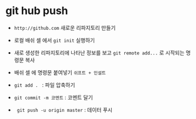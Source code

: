 # git hub push

* `http://github.com` 새로운 리파지토리 만들기
* 로컬 배쉬 셀 에서 `git init` 실행하기
* 새로 생성한 리파지토리에 나타난 정보를 보고 `git remote add...` 로 시작되는 명령문 복사
* 배쉬 셀 에 명령문 붙여넣기 `쉬프트 + 인설트`

* `git add . ` : 파일 압축하기
* `git commit -m 코멘트` : 코멘트 달기
* ` git push -u origin master` : 데이터 푸시 